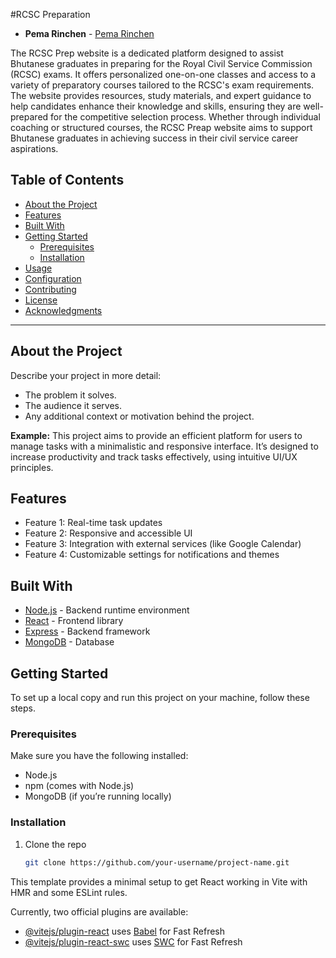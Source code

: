 #RCSC Preparation
- **Pema Rinchen** - [Pema Rinchen](https://github.com/PemaRinchen-DarkPulse)

The RCSC Prep website is a dedicated platform designed to assist Bhutanese graduates in preparing for the Royal Civil Service Commission (RCSC) exams. It offers personalized one-on-one classes and access to a variety of preparatory courses tailored to the RCSC's exam requirements. The website provides resources, study materials, and expert guidance to help candidates enhance their knowledge and skills, ensuring they are well-prepared for the competitive selection process. Whether through individual coaching or structured courses, the RCSC Preap website aims to support Bhutanese graduates in achieving success in their civil service career aspirations.

## Table of Contents
- [About the Project](#about-the-project)
- [Features](#features)
- [Built With](#built-with)
- [Getting Started](#getting-started)
  - [Prerequisites](#prerequisites)
  - [Installation](#installation)
- [Usage](#usage)
- [Configuration](#configuration)
- [Contributing](#contributing)
- [License](#license)
- [Acknowledgments](#acknowledgments)

---

## About the Project

Describe your project in more detail:
- The problem it solves.
- The audience it serves.
- Any additional context or motivation behind the project.

**Example:**
This project aims to provide an efficient platform for users to manage tasks with a minimalistic and responsive interface. It’s designed to increase productivity and track tasks effectively, using intuitive UI/UX principles.

## Features

- Feature 1: Real-time task updates
- Feature 2: Responsive and accessible UI
- Feature 3: Integration with external services (like Google Calendar)
- Feature 4: Customizable settings for notifications and themes

## Built With

- [Node.js](https://nodejs.org/) - Backend runtime environment
- [React](https://reactjs.org/) - Frontend library
- [Express](https://expressjs.com/) - Backend framework
- [MongoDB](https://www.mongodb.com/) - Database

## Getting Started

To set up a local copy and run this project on your machine, follow these steps.

### Prerequisites

Make sure you have the following installed:
- Node.js
- npm (comes with Node.js)
- MongoDB (if you’re running locally)

### Installation

1. Clone the repo
   ```bash
   git clone https://github.com/your-username/project-name.git

This template provides a minimal setup to get React working in Vite with HMR and some ESLint rules.

Currently, two official plugins are available:

- [@vitejs/plugin-react](https://github.com/vitejs/vite-plugin-react/blob/main/packages/plugin-react/README.md) uses [Babel](https://babeljs.io/) for Fast Refresh
- [@vitejs/plugin-react-swc](https://github.com/vitejs/vite-plugin-react-swc) uses [SWC](https://swc.rs/) for Fast Refresh
